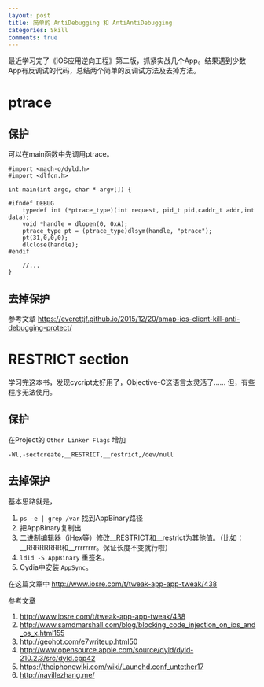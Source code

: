```yaml
---
layout: post
title: 简单的 AntiDebugging 和 AntiAntiDebugging
categories: Skill
comments: true
---
```






最近学习完了《iOS应用逆向工程》第二版，抓紧实战几个App。结果遇到少数App有反调试的代码，总结两个简单的反调试方法及去掉方法。
<!-- more -->

# ptrace

## 保护

可以在main函数中先调用ptrace。

~~~
#import <mach-o/dyld.h>
#import <dlfcn.h>

int main(int argc, char * argv[]) {

#ifndef DEBUG
    typedef int (*ptrace_type)(int request, pid_t pid,caddr_t addr,int data);
    void *handle = dlopen(0, 0xA);
    ptrace_type pt = (ptrace_type)dlsym(handle, "ptrace");
    pt(31,0,0,0);
    dlclose(handle);
#endif

	//...
}	

~~~


## 去掉保护

参考文章 <https://everettjf.github.io/2015/12/20/amap-ios-client-kill-anti-debugging-protect/>


# RESTRICT section

学习完这本书，发现cycript太好用了，Objective-C这语言太灵活了……
但，有些程序无法使用。


## 保护

在Project的 `Other Linker Flags` 增加

~~~
-Wl,-sectcreate,__RESTRICT,__restrict,/dev/null
~~~


## 去掉保护

基本思路就是，

1. `ps -e | grep /var` 找到AppBinary路径
2. 把AppBinary复制出
3. 二进制编辑器（iHex等）修改__RESTRICT和__restrict为其他值。（比如：__RRRRRRRR和__rrrrrrrr。保证长度不变就行啦）
4. `ldid -S AppBinary` 重签名。
5. Cydia中安装 `AppSync`。


在这篇文章中 <http://www.iosre.com/t/tweak-app-app-tweak/438>


参考文章 

1. <http://www.iosre.com/t/tweak-app-app-tweak/438>
2. <http://www.samdmarshall.com/blog/blocking_code_injection_on_ios_and_os_x.html155>
3. <http://geohot.com/e7writeup.html50>
4. <http://www.opensource.apple.com/source/dyld/dyld-210.2.3/src/dyld.cpp42>
5. <https://theiphonewiki.com/wiki/Launchd.conf_untether17>
6. <http://navillezhang.me/>

